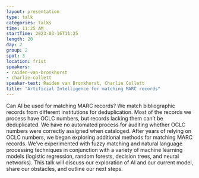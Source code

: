 ```yaml
---
layout: presentation
type: talk
categories: talks
time: 11:25 AM
startTime: 2023-03-16T11:25
length: 20
day: 2
group: 2
spot: 3
location: frist
speakers:
- raiden-van-bronkhorst
- charlie-collett
speaker-text: Raiden van Bronkhorst, Charlie Collett
title: "Artificial Intelligence for matching MARC records"
---
```

Can AI be used for matching MARC records? We match bibliographic records from different institutions for deduplication. Most of the records we process have OCLC numbers, but records lacking them can’t be deduplicated. We have no automated process for auditing whether OCLC numbers were correctly assigned when cataloged. After years of relying on OCLC numbers, we began exploring additional methods for matching MARC records. We’ve experimented with fuzzy matching and natural language processing techniques in conjunction with a variety of machine learning models (logistic regression, random forests, decision trees, and neural networks). This talk will discuss our exploration of AI and our current model, share our obstacles, and outline our next steps.
